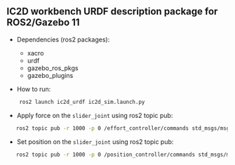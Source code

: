 ## IC2D workbench URDF description package for ROS2/Gazebo 11

- Dependencies (ros2 packages):
    - xacro
    - urdf
    - gazebo_ros_pkgs
    - gazebo_plugins

- How to run:

```bash
    ros2 launch ic2d_urdf ic2d_sim.launch.py
```

- Apply force on the `slider_joint` using ros2 topic pub:
```bash
   ros2 topic pub -r 1000 -p 0 /effort_controller/commands std_msgs/msg/Float64MultiArray "{data: [50.0]}"
```

- Set position on the `slider_joint` using ros2 topic pub:
```bash
   ros2 topic pub -r 1000 -p 0 /position_controller/commands std_msgs/msg/Float64MultiArray "{data: [50.0]}"
```